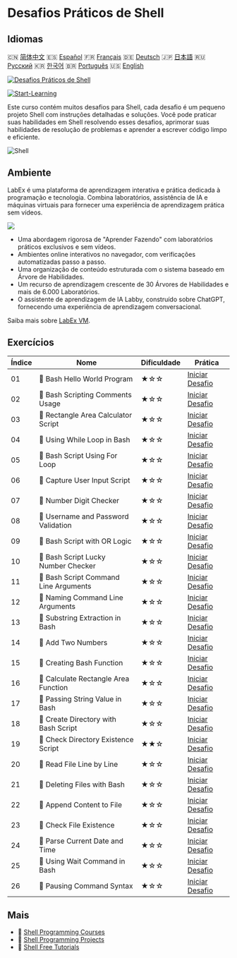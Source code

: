 # Desafios Práticos de Shell

## Idiomas

🇨🇳 [简体中文](README_zh.md) 🇪🇸 [Español](README_es.md) 🇫🇷 [Français](README_fr.md) 🇩🇪 [Deutsch](README_de.md) 🇯🇵 [日本語](README_ja.md) 🇷🇺 [Русский](README_ru.md) 🇰🇷 [한국어](README_ko.md) 🇧🇷 [Português](README_pt.md) 🇺🇸 [English](README.md) 

[![Desafios Práticos de Shell](https://cover-creator.labex.io/shell-practice-challenges.png?lang=pt)](https://labex.io/pt/courses/shell-practice-challenges)

[![Start-Learning](https://img.shields.io/badge/Start-Learning-whitesmoke?style=for-the-badge)](https://labex.io/pt/courses/shell-practice-challenges)

Este curso contém muitos desafios para Shell, cada desafio é um pequeno projeto Shell com instruções detalhadas e soluções. Você pode praticar suas habilidades em Shell resolvendo esses desafios, aprimorar suas habilidades de resolução de problemas e aprender a escrever código limpo e eficiente.

![Shell](https://img.shields.io/badge/Shell-whitesmoke?style=for-the-badge&logo=shell)


## Ambiente

LabEx é uma plataforma de aprendizagem interativa e prática dedicada à programação e tecnologia. Combina laboratórios, assistência de IA e máquinas virtuais para fornecer uma experiência de aprendizagem prática sem vídeos.

![](https://tutorial-screenshot.getvm.io/images/vm-1725247253.png)

- Uma abordagem rigorosa de "Aprender Fazendo" com laboratórios práticos exclusivos e sem vídeos.
- Ambientes online interativos no navegador, com verificações automatizadas passo a passo.
- Uma organização de conteúdo estruturada com o sistema baseado em Árvore de Habilidades.
- Um recurso de aprendizagem crescente de 30 Árvores de Habilidades e mais de 6.000 Laboratórios.
- O assistente de aprendizagem de IA Labby, construído sobre ChatGPT, fornecendo uma experiência de aprendizagem conversacional.

Saiba mais sobre [LabEx VM](https://support.labex.io/using-labex/virtual-machine).

## Exercícios

|   Índice | Nome                                  | Dificuldade   | Prática                                                                                                                |
|----------|---------------------------------------|---------------|------------------------------------------------------------------------------------------------------------------------|
|       01 | 🎯 Bash Hello World Program           | ★☆☆           | <a target='_blank' href='https://labex.io/pt/labs/linux-bash-hello-world-program-387351'>Iniciar Desafio</a>           |
|       02 | 🎯 Bash Scripting Comments Usage      | ★☆☆           | <a target='_blank' href='https://labex.io/pt/labs/shell-bash-scripting-comments-usage-387353'>Iniciar Desafio</a>      |
|       03 | 🎯 Rectangle Area Calculator Script   | ★☆☆           | <a target='_blank' href='https://labex.io/pt/labs/shell-rectangle-area-calculator-script-387354'>Iniciar Desafio</a>   |
|       04 | 🎯 Using While Loop in Bash           | ★☆☆           | <a target='_blank' href='https://labex.io/pt/labs/shell-using-while-loop-in-bash-387355'>Iniciar Desafio</a>           |
|       05 | 🎯 Bash Script Using For Loop         | ★☆☆           | <a target='_blank' href='https://labex.io/pt/labs/shell-bash-script-using-for-loop-387356'>Iniciar Desafio</a>         |
|       06 | 🎯 Capture User Input Script          | ★☆☆           | <a target='_blank' href='https://labex.io/pt/labs/shell-capture-user-input-script-387357'>Iniciar Desafio</a>          |
|       07 | 🎯 Number Digit Checker               | ★☆☆           | <a target='_blank' href='https://labex.io/pt/labs/shell-number-digit-checker-387358'>Iniciar Desafio</a>               |
|       08 | 🎯 Username and Password Validation   | ★☆☆           | <a target='_blank' href='https://labex.io/pt/labs/shell-username-and-password-validation-387359'>Iniciar Desafio</a>   |
|       09 | 🎯 Bash Script with OR Logic          | ★☆☆           | <a target='_blank' href='https://labex.io/pt/labs/shell-bash-script-with-or-logic-387360'>Iniciar Desafio</a>          |
|       10 | 🎯 Bash Script Lucky Number Checker   | ★☆☆           | <a target='_blank' href='https://labex.io/pt/labs/shell-bash-script-lucky-number-checker-387361'>Iniciar Desafio</a>   |
|       11 | 🎯 Bash Script Command Line Arguments | ★☆☆           | <a target='_blank' href='https://labex.io/pt/labs/shell-bash-script-command-line-arguments-387363'>Iniciar Desafio</a> |
|       12 | 🎯 Naming Command Line Arguments      | ★☆☆           | <a target='_blank' href='https://labex.io/pt/labs/shell-naming-command-line-arguments-387364'>Iniciar Desafio</a>      |
|       13 | 🎯 Substring Extraction in Bash       | ★☆☆           | <a target='_blank' href='https://labex.io/pt/labs/shell-substring-extraction-in-bash-387366'>Iniciar Desafio</a>       |
|       14 | 🎯 Add Two Numbers                    | ★☆☆           | <a target='_blank' href='https://labex.io/pt/labs/shell-add-two-numbers-387367'>Iniciar Desafio</a>                    |
|       15 | 🎯 Creating Bash Function             | ★☆☆           | <a target='_blank' href='https://labex.io/pt/labs/shell-creating-bash-function-387368'>Iniciar Desafio</a>             |
|       16 | 🎯 Calculate Rectangle Area Function  | ★☆☆           | <a target='_blank' href='https://labex.io/pt/labs/shell-calculate-rectangle-area-function-387369'>Iniciar Desafio</a>  |
|       17 | 🎯 Passing String Value in Bash       | ★☆☆           | <a target='_blank' href='https://labex.io/pt/labs/shell-passing-string-value-in-bash-387370'>Iniciar Desafio</a>       |
|       18 | 🎯 Create Directory with Bash Script  | ★☆☆           | <a target='_blank' href='https://labex.io/pt/labs/shell-create-directory-with-bash-script-387371'>Iniciar Desafio</a>  |
|       19 | 🎯 Check Directory Existence Script   | ★★☆           | <a target='_blank' href='https://labex.io/pt/labs/shell-check-directory-existence-script-387372'>Iniciar Desafio</a>   |
|       20 | 🎯 Read File Line by Line             | ★☆☆           | <a target='_blank' href='https://labex.io/pt/labs/shell-read-file-line-by-line-387373'>Iniciar Desafio</a>             |
|       21 | 🎯 Deleting Files with Bash           | ★☆☆           | <a target='_blank' href='https://labex.io/pt/labs/shell-deleting-files-with-bash-387374'>Iniciar Desafio</a>           |
|       22 | 🎯 Append Content to File             | ★☆☆           | <a target='_blank' href='https://labex.io/pt/labs/shell-append-content-to-file-387375'>Iniciar Desafio</a>             |
|       23 | 🎯 Check File Existence               | ★☆☆           | <a target='_blank' href='https://labex.io/pt/labs/shell-check-file-existence-387376'>Iniciar Desafio</a>               |
|       24 | 🎯 Parse Current Date and Time        | ★☆☆           | <a target='_blank' href='https://labex.io/pt/labs/shell-parse-current-date-and-time-387377'>Iniciar Desafio</a>        |
|       25 | 🎯 Using Wait Command in Bash         | ★☆☆           | <a target='_blank' href='https://labex.io/pt/labs/shell-using-wait-command-in-bash-387378'>Iniciar Desafio</a>         |
|       26 | 🎯 Pausing Command Syntax             | ★☆☆           | <a target='_blank' href='https://labex.io/pt/labs/shell-pausing-command-syntax-387379'>Iniciar Desafio</a>             |

## Mais

- 🔗 [Shell Programming Courses](https://github.com/labex-labs/awesome-programming-courses)
- 🔗 [Shell Programming Projects](https://github.com/labex-labs/awesome-programming-projects)
- 🔗 [Shell Free Tutorials](https://github.com/labex-labs/shell-free-tutorials)

